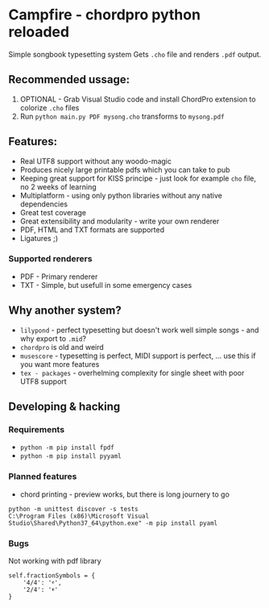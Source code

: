 # Campfire - chordpro python reloaded

Simple songbook typesetting system
Gets `.cho` file and renders `.pdf` output.

## Recommended ussage:
1) OPTIONAL - Grab Visual Studio code and install ChordPro extension to colorize `.cho` files
2) Run `python main.py PDF mysong.cho` transforms to `mysong.pdf `

## Features:
* Real UTF8 support without any woodo-magic
* Produces nicely large printable pdfs which you can take to pub
* Keeping great support for KISS principe - just look for example `cho` file, no 2 weeks of learning
* Multiplatform - using only python libraries without any native dependencies
* Great test coverage
* Great extensibility and modularity - write your own renderer
* PDF, HTML and TXT formats are supported
* Ligatures ;)

### Supported renderers
* PDF - Primary renderer
* TXT - Simple, but usefull in some emergency cases



## Why another system?
* `lilypond` - perfect typesetting but doesn't work well simple songs - and why export to `.mid`?
* `chordpro` is old and weird
* `musescore` - typesetting is perfect, MIDI support is perfect, ... use this if you want more features
* `tex - packages` - overhelming complexity for single sheet with poor UTF8 support 


## Developing & hacking
### Requirements
* `python -m pip install fpdf`
* `python -m pip install pyyaml`

### Planned features
* chord printing - preview works, but there is long journery to go

```
python -m unittest discover -s tests
C:\Program Files (x86)\Microsoft Visual Studio\Shared\Python37_64\python.exe" -m pip install pyaml
```

### Bugs
Not working with pdf library 
```
self.fractionSymbols = {
    '4/4': '𝄴',
    '2/4': '𝄵'
}
```

